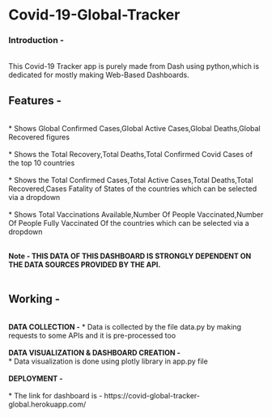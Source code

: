 # Covid-19-Global-Tracker

### Introduction - 
<br>
This Covid-19 Tracker app is purely made from Dash using python,which is dedicated for mostly making Web-Based Dashboards.

## Features - 
<br>
* Shows Global Confirmed Cases,Global Active Cases,Global Deaths,Global Recovered figures
<br>
<br>
* Shows the Total Recovery,Total Deaths,Total Confirmed Covid Cases of the top 10 countries
<br>
<br>
* Shows the Total Confirmed Cases,Total Active Cases,Total Deaths,Total Recovered,Cases Fatality of States of the countries which can  be selected via a dropdown
<br>
<br>
* Shows Total Vaccinations Available,Number Of People Vaccinated,Number Of People Fully Vaccinated Of the countries which can be selected via a dropdown
<br>
<br>

<b>Note - THIS DATA OF THIS DASHBOARD IS STRONGLY DEPENDENT ON THE DATA SOURCES PROVIDED BY THE API.</b>
<br>
<br>

## Working - 
<br>
<b>DATA COLLECTION -</b>
* Data is collected by the file data.py by making requests to some APIs and it is pre-processed too
<br>
<br>
<b>DATA VISUALIZATION & DASHBOARD CREATION -</b>
<br>
* Data visualization is done using plotly library in app.py file
<br>
<br>
<b>DEPLOYMENT -</b>
<br>
<br>
* The link for dashboard is - https://covid-global-tracker-global.herokuapp.com/
